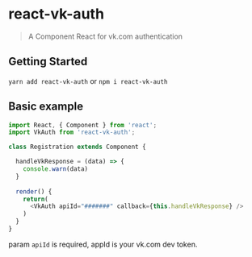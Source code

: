 # react-vk-auth

> A Component React for vk.com authentication

## Getting Started

`yarn add react-vk-auth` or `npm i react-vk-auth`

## Basic example

```js
import React, { Component } from 'react';
import VkAuth from 'react-vk-auth';

class Registration extends Component {

  handleVkResponse = (data) => {
    console.warn(data)
  }
  
  render() {
    return(
      <VkAuth apiId="#######" callback={this.handleVkResponse} />
    )
  }
}

```
param `apiId` is required, appId is your vk.com dev token.
